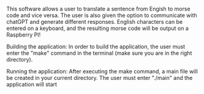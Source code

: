
This software allows a user to translate a sentence from Engish to morse code and vice versa. The user is also given the option to communicate with chatGPT and generate different responses. English characters can be entered on a keyboard, and the resulting morse code will be output on a Raspberry PI!

Building the application:
In order to build the application, the user must enter the "make" command in the terminal (make sure you are in the right directory).

Running the application:
After executing the make command, a main file will be created in your current directory. The user must enter "./main" and the application will start
